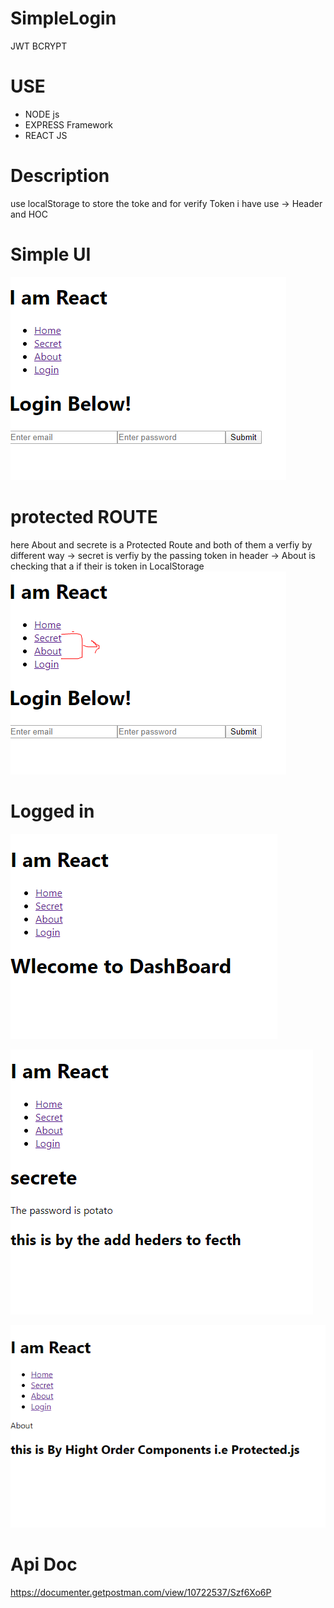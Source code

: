 # SimpleLogin
JWT BCRYPT 



# USE
<ul>
  <li>NODE js </li>
  <li>EXPRESS Framework</li>
  <li>REACT JS</li>
</ul>

# Description

use localStorage to store the toke and for verify Token i have use -> Header  and  HOC 


# Simple UI
![alt text](https://github.com/soumitya0/SimpleLoginReact/blob/master/login1.PNG)<br>

# protected ROUTE
  here About and secrete is a Protected Route and both of them a verfiy by different way
  -> secret is verfiy by the passing token in  header 
  -> About is checking that a if their is token in LocalStorage 
![alt text](https://github.com/soumitya0/SimpleLoginReact/blob/master/login2.PNG)<br>

# Logged in
![alt text](https://github.com/soumitya0/SimpleLoginReact/blob/master/login3.PNG)<br>

![alt text](https://github.com/soumitya0/SimpleLoginReact/blob/master/login4.PNG)<br>

![alt text](https://github.com/soumitya0/SimpleLoginReact/blob/master/login5.PNG)<br>


# Api Doc
https://documenter.getpostman.com/view/10722537/Szf6Xo6P
